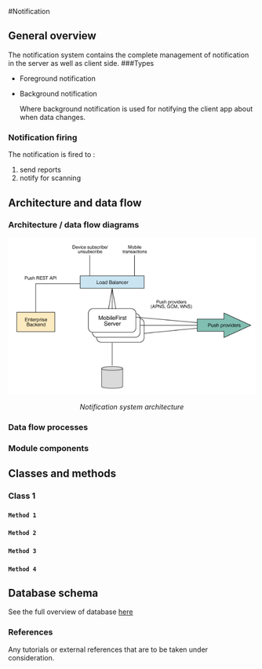 #Notification

## General overview

The notification system contains the complete management of notification in the server as well as client side.
###Types
 - Foreground notification
 - Background notification
       
    Where background notification is used for notifying the client app about when data changes.

### Notification firing
The notification is fired to :
 
1.  send reports
2.  notify  for scanning

## Architecture and data flow 


### Architecture / data flow diagrams

![image](../assets/not_arch.jpg)
<p style = "text-align:center;"><i>Notification system architecture</i></p>


### Data flow processes
### Module components


## Classes and methods

### Class 1

#### `Method 1`
#### `Method 2`
#### `Method 3`
#### `Method 4`

## Database schema

See the full overview of database [here](./database/overview.md)

### References

Any tutorials or external references that are to be taken under consideration.